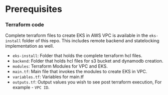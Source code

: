 # Prerequisites

### Terraform code 

Complete terraform files to create EKS in AWS VPC is available in the `eks-install` folder of this repo. This includes remote backend and statelocking implementation as well.

- `eks-install`: Folder that holds the complete terraform hcl files.
- `backend`: Folder that holds hcl files for s3 bucket and dynamodb creation.
- `modules`: Terraform Modules for VPC and EKS.
- `main.tf`: Main file that invokes the modules to create EKS in VPC.
- `variables.tf`: Variables for main.tf
- `outputs.tf`: Output values you wish to see post terraform execution, For example - `VPC ID`.